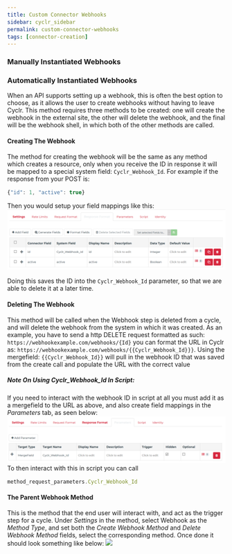 ```yaml
---
title: Custom Connector Webhooks
sidebar: cyclr_sidebar
permalink: custom-connector-webhooks
tags: [connector-creation]
---
```


### Manually Instantiated Webhooks

### Automatically Instantiated Webhooks

When an API supports setting up a webhook, this is often the best option to choose, as it allows the user to create webhooks without having to leave Cyclr.
This method requires three methods to be created: one will create the webhook in the external site, the other will delete the webhook, and the final will be the webhook shell, in which both of the other methods are called.

#### Creating The Webhook
The method for creating the webhook will be the same as any method which creates a resource, only when you receive the ID in response it will be mapped to a special system field: `Cyclr_Webhook_Id`.
For example if the response from your POST is: 
```javascript
{"id": 1, "active": true}
```
Then you would setup your field mappings like this:
![](./images/create_webhook_mapping.PNG)

Doing this saves the ID into the `Cyclr_Webhook_Id` parameter, so that we are able to delete it at a later time.

#### Deleting The Webhook
This method will be called when the Webhook step is deleted from a cycle, and will delete the webhook from the system in which it was created.
As an example, you have to send a http DELETE request formatted as such: `https://webhookexample.com/webhooks/{Id}` you can format the URL in Cyclr as: `https://webhookexample.com/webhooks/{{Cyclr_Webhook_Id}}}`. Using the mergefield: `{{Cyclr_Webhook_Id}}` will pull in the webhook ID that was saved from the create call and populate the URL with the correct value

##### Note On Using Cyclr_Webhook_Id In Script:
If you need to interact with the webhook ID in script at all you must add it as a mergefield to the URL as above, and also create field mappings in the *Parameters* tab, as seen below:
![](./images/delete_webhook_parameter.png)
To then interact with this in script you can call 
```javascript 
method_request_parameters.Cyclr_Webhook_Id
```

#### The Parent Webhook Method
This is the method that the end user will interact with, and act as the trigger step for a cycle.
Under *Settings* in the method, select Webhook as the *Method Type*, and set both the *Create Webhook Method* and *Delete Webhook Method* fields, select the corresponding method. Once done it should look something like below:
![](webhook_example_settings.PNG)